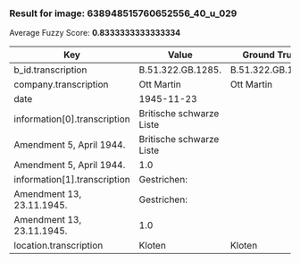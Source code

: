 ### Result for image: 638948515760652556_40_u_029
Average Fuzzy Score: **0.8333333333333334**
<small>

| Key | Value | Ground Truth | Score |
| --- | --- | --- | --- |
| b_id.transcription | B.51.322.GB.1285. | B.51.322.GB.1285. | 1.0 |
| company.transcription | Ott Martin | Ott Martin | 1.0 |
| date | 1945-11-23 |  | 0.0 |
| information[0].transcription | Britische schwarze Liste
Amendment 5, April 1944. | Britische schwarze Liste
Amendment 5, April 1944. | 1.0 |
| information[1].transcription | Gestrichen:
Amendment 13, 23.11.1945. | Gestrichen:
Amendment 13, 23.11.1945. | 1.0 |
| location.transcription | Kloten | Kloten | 1.0 |

</small>

